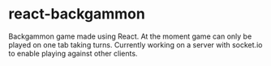 # react-backgammon
Backgammon game made using React. At the moment game can only be played on one tab taking turns. Currently working on a server with socket.io to enable playing against other clients. 
